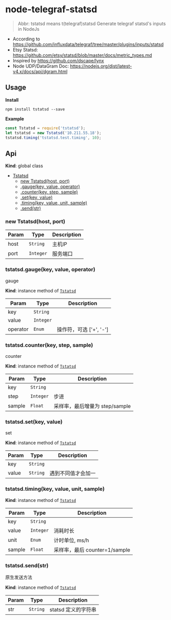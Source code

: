 # node-telegraf-statsd
> Abbr: tstatsd means t(telegraf)statsd
> Generate telegraf statsd's inputs in NodeJs

* According to https://github.com/influxdata/telegraf/tree/master/plugins/inputs/statsd
* Etsy Statsd: https://github.com/etsy/statsd/blob/master/docs/metric_types.md
* Inspired by https://github.com/dscape/lynx
* Node UDP/DataGram Doc: https://nodejs.org/dist/latest-v4.x/docs/api/dgram.html

## Usage
**Install**
```shell
npm install tstatsd --save
```
**Example**
```javascript
const Tstatsd = require('tstatsd');
let tstatsd = new Tstatsd('10.211.55.18');
tstatsd.timing('tstatsd.test.timing', 10);
```

## Api
**Kind**: global class

* [Tstatsd](#Tstatsd)
    * [new Tstatsd(host, port)](#new_Tstatsd_new)
    * [.gauge(key, value, operator)](#Tstatsd+gauge)
    * [.counter(key, step, sample)](#Tstatsd+counter)
    * [.set(key, value)](#Tstatsd+set)
    * [.timing(key, value, unit, sample)](#Tstatsd+timing)
    * [.send(str)](#Tstatsd+send)

<a name="new_Tstatsd_new"></a>

### new Tstatsd(host, port)

| Param | Type | Description |
| --- | --- | --- |
| host | <code>String</code> | 主机IP |
| port | <code>Integer</code> | 服务端口 |

<a name="Tstatsd+gauge"></a>

### tstatsd.gauge(key, value, operator)
gauge

**Kind**: instance method of <code>[Tstatsd](#Tstatsd)</code>

| Param | Type | Description |
| --- | --- | --- |
| key | <code>String</code> |  |
| value | <code>Integer</code> |  |
| operator | <code>Enum</code> | 操作符，可选 ['+', '-'] |

<a name="Tstatsd+counter"></a>

### tstatsd.counter(key, step, sample)
counter

**Kind**: instance method of <code>[Tstatsd](#Tstatsd)</code>

| Param | Type | Description |
| --- | --- | --- |
| key | <code>String</code> |  |
| step | <code>Integer</code> | 步进 |
| sample | <code>Float</code> | 采样率，最后增量为 step/sample |

<a name="Tstatsd+set"></a>

### tstatsd.set(key, value)
set

**Kind**: instance method of <code>[Tstatsd](#Tstatsd)</code>

| Param | Type | Description |
| --- | --- | --- |
| key | <code>String</code> |  |
| value | <code>String</code> | 遇到不同值才会加一 |

<a name="Tstatsd+timing"></a>

### tstatsd.timing(key, value, unit, sample)
**Kind**: instance method of <code>[Tstatsd](#Tstatsd)</code>

| Param | Type | Description |
| --- | --- | --- |
| key | <code>String</code> |  |
| value | <code>Integer</code> | 消耗时长 |
| unit | <code>Enum</code> | 计时单位, ms/h |
| sample | <code>Float</code> | 采样率，最后 counter=1/sample |

<a name="Tstatsd+send"></a>

### tstatsd.send(str)
原生发送方法

**Kind**: instance method of <code>[Tstatsd](#Tstatsd)</code>

| Param | Type | Description |
| --- | --- | --- |
| str | <code>String</code> | statsd 定义的字符串 |

